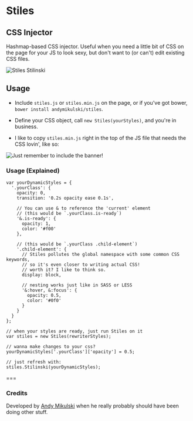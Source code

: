 # Stiles
## CSS Injector

Hashmap-based CSS injector. Useful when you need a little bit of CSS on the page for your JS to look sexy, but don't want to (or can't) edit existing CSS files.

![Stiles Stilinski](http://i.imgur.com/4WHSMrt.jpg)

## Usage

- Include `stiles.js` or `stiles.min.js` on the page, or if you've got bower, `bower install andymikulski/stiles`.

- Define your CSS object, call `new Stiles(yourStyles)`, and you're in business.

- I like to copy `stiles.min.js` right in the top of the JS file that needs the CSS lovin', like so:

![Just remember to include the banner!](http://i.imgur.com/cbXLyUM.png)



### Usage (Explained)

```
var yourDynamicStyles = {
  '.yourClass': {
    opacity: 0,
    transition: '0.2s opacity ease 0.1s',

    // You can use & to reference the 'current' element
    // (this would be `.yourClass.is-ready`)
    '&.is-ready': {
      opacity: 1,
      color: '#f00'
    },

    // (this would be `.yourClass .child-element`)
    '.child-element': {
      // Stiles pollutes the global namespace with some common CSS keywords,
      // so it's even closer to writing actual CSS!
      // worth it? I like to think so.
      display: block,

      // nesting works just like in SASS or LESS
      '&:hover, &:focus': {
        opacity: 0.5,
        color: '#0f0'
      }
    }
  }
};

// when your styles are ready, just run Stiles on it
var stiles = new Stiles(rewriterStyles);

// wanna make changes to your css?
yourDynamicStyles['.yourClass']['opacity'] = 0.5;

// just refresh with:
stiles.Stilinski(yourDynamicStyles);
```

===


### Credits

Developed by [Andy Mikulski](http://www.andymikulski.com/) when he really probably should have been doing other stuff.
